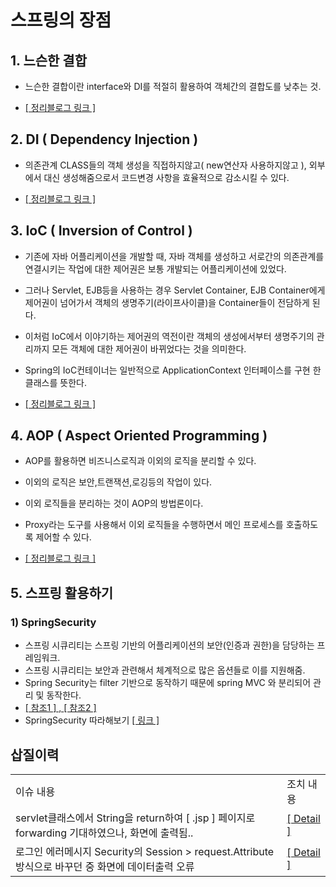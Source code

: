 # 스프링의 장점

## 1. 느슨한 결합
- 느슨한 결합이란 interface와 DI를 적절히 활용하여 객체간의 결합도를 낮추는 것.

- <a href="https://taesan94.tistory.com/85?category=364478">[ 정리블로그 링크 ]</a>

## 2. DI ( Dependency Injection )
- 의존관계 CLASS들의 객체 생성을 직접하지않고( new연산자 사용하지않고 ), 외부에서 대신 생성해줌으로서 코드변경 사항을 효율적으로 감소시킬 수 있다.

- <a href="https://taesan94.tistory.com/86?category=364478">[ 정리블로그 링크 ]</a>

## 3. IoC ( Inversion of Control )
- 기존에 자바 어플리케이션을 개발할 때, 자바 객체를 생성하고 서로간의 의존관계를 연결시키는 작업에 대한 제어권은 보통 개발되는 어플리케이션에 있었다.

- 그러나 Servlet, EJB등을 사용하는 경우 Servlet Container, EJB Container에게 제어권이 넘어가서 객체의 생명주기(라이프사이클)을 Container들이 전담하게 된다.

- 이처럼 IoC에서 이야기하는 제어권의 역전이란 객체의 생성에서부터 생명주기의 관리까지 모든 객체에 대한 제어권이 바뀌었다는 것을 의미한다.

- Spring의 IoC컨테이너는 일반적으로 ApplicationContext 인터페이스를 구현 한 클래스를 뜻한다.

- <a href="https://taesan94.tistory.com/86?category=364478">[ 정리블로그 링크 ]</a>

## 4. AOP ( Aspect Oriented Programming )

- AOP를 활용하면 비즈니스로직과 이외의 로직을 분리할 수 있다.

- 이외의 로직은 보안,트랜잭션,로깅등의 작업이 있다.

- 이외 로직들을 분리하는 것이 AOP의 방법론이다.

- Proxy라는 도구를 사용해서 이외 로직들을 수행하면서 메인 프로세스를 호출하도록 제어할 수 있다.

- <a href="https://taesan94.tistory.com/89?category=364478">[ 정리블로그 링크 ]</a>

## 5. 스프링 활용하기

### 1) SpringSecurity

- 스프링 시큐리티는 스프링 기반의 어플리케이션의 보안(인증과 권한)을 담당하는 프레임워크.
- 스프링 시큐리티는 보안과 관련해서 체계적으로 많은 옵션들로 이를 지원해줌.
- Spring Security는 filter 기반으로 동작하기 때문에 spring MVC 와 분리되어 관리 및 동작한다.
- <a href="https://sjh836.tistory.com/165">[ 참조1 ] , <a href="https://velog.io/@jayjay28/2019-09-04-1109-%EC%9E%91%EC%84%B1%EB%90%A8">[ 참조2 ]</a></a>
- SpringSecurity 따라해보기 <a href="https://taesan94.tistory.com/category/Library%20%26%20Framework/SpringSecurity">[ 링크 ]</a>


## 삽질이력

<table>
  <tr>
    <td>이슈 내용</td>
    <td>조치 내용</td>
  </tr>
  <tr>
    <td>servlet클래스에서 String을 return하여 [ .jsp ] 페이지로 forwarding 기대하였으나, 화면에 출력됨..</td>
    <td><a href="https://github.com/Taesan94/Spring/issues/1">[ Detail ]</a></td>
  </tr>
  <tr>
    <td>로그인 에러메시지 Security의 Session > request.Attribute방식으로 바꾸던 중 화면에 데이터출력 오류</td>
    <td><a href="https://github.com/Taesan94/Spring/issues/2">[ Detail ]</a></td>
  </tr>
<table>
